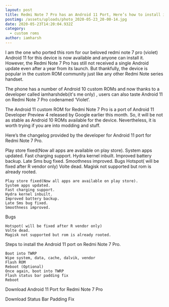 ```yaml
---
layout: post
title: Redmi Note 7 Pro has an Android 11 Port, Here’s how to install it
postimg: /assets/uploads/photo_2020-05-23_20-00-14.jpg
date: 2020-05-23T14:20:04.932Z
category:
  - custom roms
author: iamharsh
---
```

I am the one who ported this rom for our beloved redmi note 7 pro (violet) Android 11 for this device is now available and anyone can install it.
However, the Redmi Note 7 Pro has still not received a single Android update even after a year from its launch. But thankfully, the device is popular in the custom ROM community just like any other Redmi Note series handset.

The phone has a number of Android 10 custom ROMs and now thanks to a developer called iamharshdeb(it's me only) , users can also taste Android 11 on Redmi Note 7 Pro codenamed ‘Violet’.

The Android 11 custom ROM for Redmi Note 7 Pro is a port of Android 11 Developer Preview 4 released by Google earlier this month. So, it will be not as stable as Android 10 ROMs available for the device. Nevertheless, it is worth trying if you are into modding and stuff.

Here’s the changelog provided by the developer for Android 11 port for Redmi Note 7 Pro.

Play store fixed(Now all apps are available on play store).
System apps updated.
Fast charging support.
Hydra kernel inbuilt.
Improved battery backup.
Late Sms bug fixed.
Smoothness improved.
Bugs
 Hotspot( will be fixed after R vendor only)
 Volte dead.
 Magisk not supported but rom is already rooted.

    Play store fixed(Now all apps are available on play store).
    System apps updated.
    Fast charging support.
    Hydra kernel inbuilt.
    Improved battery backup.
    Late Sms bug fixed.
    Smoothness improved.
    
Bugs

    Hotspot( will be fixed after R vendor only)
    Volte dead.
    Magisk not supported but rom is already rooted.

Steps to install the Android 11 port on Redmi Note 7 Pro.

    Boot into TWRP
    Wipe system, data, cache, dalvik, vendor
    Flash ROM
    Reboot (Optional)
    Once again, boot into TWRP
    Flash status bar padding fix
    Reboot

Download Android 11 Port for Redmi Note 7 Pro

Download Status Bar Padding Fix

